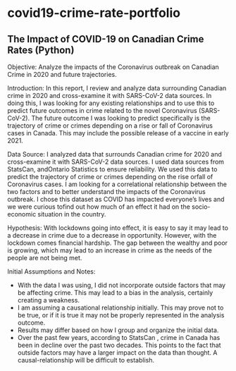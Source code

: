 # covid19-crime-rate-portfolio
## The Impact of COVID-19 on Canadian Crime Rates (Python)

Objective: Analyze the impacts of the Coronavirus outbreak on Canadian Crime in 2020 and future
trajectories.

Introduction: In this report, I review and analyze data surrounding Canadian crime in 2020 and
cross-examine it with SARS-CoV-2 data sources. In doing this, I was looking for any existing
relationships and to use this to predict future outcomes in crime related to the novel
Coronavirus (SARS-CoV-2). The future outcome I was looking to predict specifically is the trajectory of crime or crimes depending on a rise or fall of Coronavirus cases in Canada. This may include the
possible release of a vaccine in early 2021.

Data Source: I analyzed data that surrounds Canadian crime for 2020 and cross-examine it with SARS-CoV-2 data sources. I used data sources from StatsCan, andOntario Statistics to ensure reliability. We used this data to predict the trajectory of crime or crimes depending on the rise orfall of Coronavirus cases. I am looking for a correlational relationship between the two factors and to better understand the impacts of the Coronavirus outbreak. I chose this dataset as COVID has impacted everyoneʼs lives and we were curious tofind out how much of an effect it had on the socio-economic situation in the country.

Hypothesis: With lockdowns going into effect, it is easy to say it may lead to a decrease in crime due to
a decrease in opportunity. However, with the lockdown comes financial hardship. The gap
between the wealthy and poor is growing, which may lead to an increase in crime as the
needs of the people are not being met.

Initial Assumptions and Notes:
- With the data I was using, I did not incorporate outside factors that may be affecting crime. This may lead to a bias in the analysis, certainly creating a weakness.
- I am assuming a causational relationship initially. This may prove not to be true, or if it is true it may not be properly represented in the analysis outcome.
- Results may differ based on how I group and organize the initial data.
- Over the past few years, according to StatsCan , crime in Canada has been in decline over the past two decades. This points to the fact that outside factors may have a larger impact on the data than thought. A causal-relationship will be difficult to establish.
